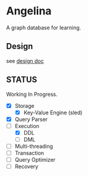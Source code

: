 # Angelina

A graph database for learning.

## Design

see [design doc](./docs/design.md)

## STATUS

Working In Progress.

- [x] Storage
  - [x] Key-Value Engine (sled)
- [x] Query Parser
- [ ] Execution 
  - [x] DDL
  - [ ] DML
- [ ] Multi-threading 
- [ ] Transaction 
- [ ] Query Optimizer 
- [ ] Recovery
